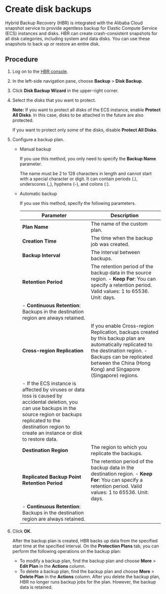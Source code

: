 # Create disk backups

Hybrid Backup Recovery \(HBR\) is integrated with the Alibaba Cloud snapshot service to provide agentless backup for Elastic Compute Service \(ECS\) instances and disks. HBR can create crash-consistent snapshots for all disk categories, including system and data disks. You can use these snapshots to back up or restore an entire disk.

## Procedure

1.  Log on to the [HBR console](https://hbr.console.aliyun.com/).

2.  In the left-side navigation pane, choose **Backup** \> **Disk Backup**.

3.  Click **Disk Backup Wizard** in the upper-right corner.

4.  Select the disks that you want to protect.

    **Note:** If you want to protect all disks of the ECS instance, enable **Protect All Disks**. In this case, disks to be attached in the future are also protected.

    If you want to protect only some of the disks, disable **Protect All Disks**.

5.  Configure a backup plan.

    -   Manual backup

        If you use this method, you only need to specify the **Backup Name** parameter.

        The name must be 2 to 128 characters in length and cannot start with a special character or digit. It can contain periods \(.\), underscores \(\_\), hyphens \(-\), and colons \(:\).

    -   Automatic backup

        If you use this method, specify the following parameters.

        |Parameter|Description|
        |---------|-----------|
        |**Plan Name**|The name of the custom plan.|
        |**Creation Time**|The time when the backup job was created.|
        |**Backup Interval**|The interval between backups.|
        |**Retention Period**|The retention period of the backup data in the source region.         -   **Keep For**: You can specify a retention period. Valid values: 1 to 65536. Unit: days.
        -   **Continuous Retention**: Backups in the destination region are always retained. |
        |**Cross-region Replication**|If you enable Cross-region Replication, backups created by this backup plan are automatically replicated to the destination region.         -   Backups can be replicated between the China \(Hong Kong\) and Singapore \(Singapore\) regions.
        -   If the ECS instance is affected by viruses or data loss is caused by accidental deletion, you can use backups in the source region or backups replicated to the destination region to create an instance or disk to restore data. |
        |**Destination Region**|The region to which you replicate the backups.|
        |**Replicated Backup Point Retention Period**|The retention period of the backup data in the destination region.         -   **Keep For**: You can specify a retention period. Valid values: 1 to 65536. Unit: days.
        -   **Continuous Retention**: Backups in the destination region are always retained. |

6.  Click **OK**.

    After the backup plan is created, HBR backs up data from the specified start time at the specified interval. On the **Protection Plans** tab, you can perform the following operations on the backup plan:

    -   To modify a backup plan, find the backup plan and choose **More** \> **Edit Plan** in the **Actions** column.
    -   To delete a backup plan, find the backup plan and choose **More** \> **Delete Plan** in the **Actions** column. After you delete the backup plan, HBR no longer runs backup jobs for the plan. However, the backup data is retained.

